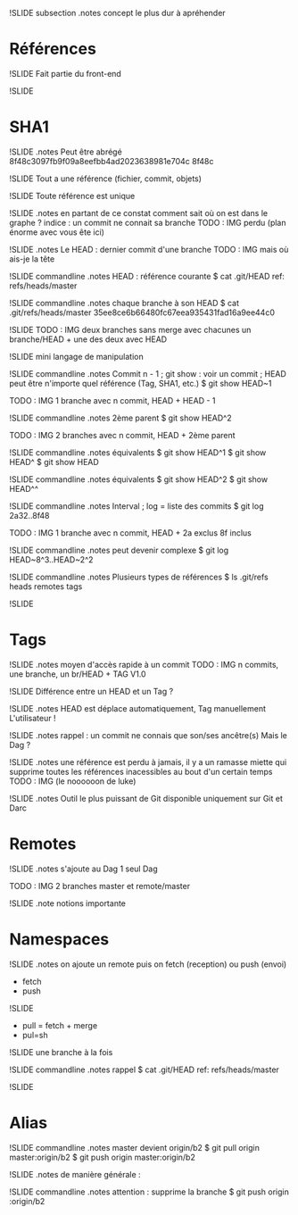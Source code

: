!SLIDE subsection
.notes concept le plus dur à apréhender
# Références #

!SLIDE
Fait partie du front-end

!SLIDE
# SHA1

!SLIDE
.notes Peut être abrégé
8f48c3097fb9f09a8eefbb4ad2023638981e704c
8f48c

!SLIDE
Tout a une référence (fichier, commit, objets)

!SLIDE
Toute référence est unique

!SLIDE
.notes en partant de ce constat comment sait où on est dans le graphe ? indice : un commit ne connait sa branche
TODO : IMG perdu (plan énorme avec vous ête ici)

!SLIDE
.notes Le HEAD : dernier commit d'une branche
TODO : IMG mais où ais-je la tête

!SLIDE commandline
.notes HEAD : référence courante
	$ cat .git/HEAD
	ref: refs/heads/master

!SLIDE commandline
.notes chaque branche à son HEAD
	$ cat .git/refs/heads/master
	35ee8ce6b66480fc67eea935431fad16a9ee44c0

!SLIDE
TODO : IMG deux branches sans merge avec chacunes un branche/HEAD + une des deux avec HEAD

!SLIDE
mini langage de manipulation

!SLIDE commandline
.notes Commit n - 1 ; git show : voir un commit ; HEAD peut être n'importe quel référence (Tag, SHA1, etc.)
	$ git show HEAD~1

TODO : IMG 1 branche avec n commit, HEAD + HEAD - 1

!SLIDE commandline
.notes 2ème parent
	$ git show HEAD^2

TODO : IMG 2 branches avec n commit, HEAD + 2ème parent

!SLIDE commandline
.notes équivalents
	$ git show HEAD^1
	$ git show HEAD^
	$ git show HEAD

!SLIDE commandline
.notes équivalents
	$ git show HEAD^2
	$ git show HEAD^^

!SLIDE commandline
.notes Interval ; log = liste des commits
	$ git log 2a32..8f48

TODO : IMG 1 branche avec n commit, HEAD + 2a exclus 8f inclus

!SLIDE commandline
.notes peut devenir complexe
	$ git log HEAD~8^3..HEAD~2^2

!SLIDE commandline
.notes Plusieurs types de références
	$ ls .git/refs
	heads
	remotes
	tags

!SLIDE
# Tags

!SLIDE
.notes moyen d'accès rapide à un commit
TODO : IMG n commits, une branche, un br/HEAD + TAG V1.0

!SLIDE
Différence entre un HEAD et un Tag ?

!SLIDE
.notes HEAD est déplace automatiquement, Tag manuellement
L'utilisateur !

!SLIDE
.notes rappel : un commit ne connais que son/ses ancêtre(s)
Mais le Dag ?

!SLIDE
.notes une référence est perdu à jamais, il y a un ramasse miette qui supprime toutes les références inacessibles au bout d'un certain temps
TODO : IMG (le noooooon de luke)

!SLIDE
.notes Outil le plus puissant de Git disponible uniquement sur Git et Darc
# Remotes

!SLIDE
.notes s'ajoute au Dag
1 seul Dag

TODO : IMG 2 branches master et remote/master

!SLIDE
.note notions importante
# Namespaces

!SLIDE
.notes on ajoute un remote puis on fetch (reception) ou push (envoi)
  * fetch
  * push

!SLIDE
  * pull = fetch + merge
  * pul=sh

!SLIDE
une branche à la fois

!SLIDE commandline
.notes rappel
	$ cat .git/HEAD
	ref: refs/heads/master

!SLIDE
# Alias

!SLIDE commandline
.notes master devient origin/b2
	$ git pull origin master:origin/b2
	$ git push origin master:origin/b2

!SLIDE
.notes de manière générale
<source>:<destination>

!SLIDE commandline
.notes attention : supprime la branche
	$ git push origin :origin/b2

